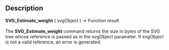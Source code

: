 ﻿<!-- Real := SVG_Estimate_weight ( svgObject ) -> svgObject (Text)-->## Description **SVG\_Estimate\_weight** ( svgObject ) -&gt; Function result <br/><br/>The **SVG\_Estimate\_weight** command returns the size in bytes of the SVG tree whose reference is passed as in the svgObject parameter. If svgObject is not a valid reference, an error is generated.